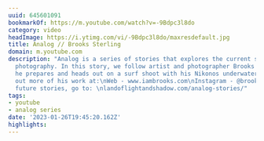 ```yaml
---
uuid: 645601091
bookmarkOf: https://m.youtube.com/watch?v=-9Bdpc3l8do
category: video
headImage: https://i.ytimg.com/vi/-9Bdpc3l8do/maxresdefault.jpg
title: Analog // Brooks Sterling
domain: m.youtube.com
description: "Analog is a series of stories that explores the current state of film
  photography. In this story, we follow artist and photographer Brooks Sterling as
  he prepares and heads out on a surf shoot with his Nikonos underwater film camera.\n\nCheck
  out more of his work at:\nWeb - www.iambrooks.com\nInstagram - @brookssterling\n\nFor
  future stories, go to: \nlandoflightandshadow.com/analog-stories/"
tags:
- youtube
- analog series
date: '2023-01-26T19:45:20.162Z'
highlights: 
---
```



